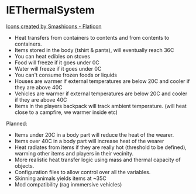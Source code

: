 # IEThermalSystem

[Icons created by Smashicons - Flaticon](https://www.flaticon.com/free-icons/temperature)

- Heat transfers from containers to contents and from contents to containers.
- Items stored in the body (tshirt & pants), will eventually reach 36C
- You can heat edibles on stoves
- Food will freeze if it goes under 0C
- Water will freeze if it goes under 0C
- You can't consume frozen foods or liquids
- Houses are warmer if external temperatures are below 20C and cooler if they are above 40C
- Vehicles are warmer if external temperatures are below 20C and cooler if they are above 40C
- Items in the players backpack will track ambient temperature. (will heat close to a campfire, we warmer inside etc)

Planned: 
- Items under 20C in a body part will reduce the heat of the wearer.
- Items over 40C in a body part will increase heat of the wearer
- Heat radiates from items if they are really hot (threshold to be defined), warming other items and players in their vecinity.
- More realistic heat transfer logic using mass and thermal capacity of objects.
- Configuration files to allow control over all the variables.
- Skinning animals yields items at ~35C
- Mod compatibility (rag inmmersive vehicles)